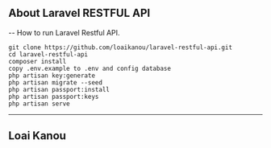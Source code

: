 ## About Laravel RESTFUL API

-- How to run Laravel Restful API.
```
git clone https://github.com/loaikanou/laravel-restful-api.git
cd laravel-restful-api
composer install
copy .env.example to .env and config database
php artisan key:generate
php artisan migrate --seed
php artisan passport:install
php artisan passport:keys
php artisan serve
```
---
Loai Kanou
---

